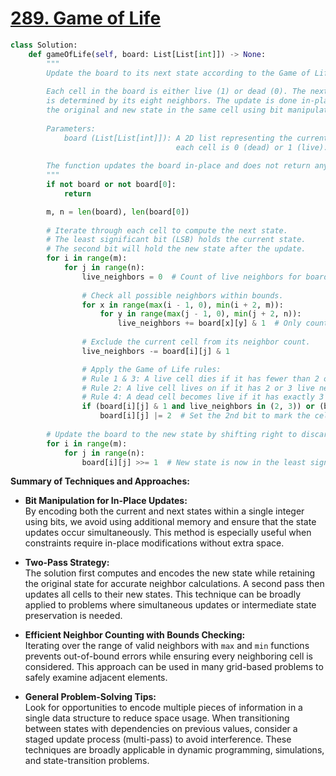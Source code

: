 # [289. Game of Life](https://leetcode.com/problems/game-of-life/description/)

```python
class Solution:
    def gameOfLife(self, board: List[List[int]]) -> None:
        """
        Update the board to its next state according to the Game of Life rules.
        
        Each cell in the board is either live (1) or dead (0). The next state of each cell 
        is determined by its eight neighbors. The update is done in-place by encoding both 
        the original and new state in the same cell using bit manipulation.
        
        Parameters:
            board (List[List[int]]): A 2D list representing the current board state where
                                     each cell is 0 (dead) or 1 (live).
                                     
        The function updates the board in-place and does not return any value.
        """
        if not board or not board[0]:
            return

        m, n = len(board), len(board[0])
        
        # Iterate through each cell to compute the next state.
        # The least significant bit (LSB) holds the current state.
        # The second bit will hold the new state after the update.
        for i in range(m):
            for j in range(n):
                live_neighbors = 0  # Count of live neighbors for board[i][j]
                
                # Check all possible neighbors within bounds.
                for x in range(max(i - 1, 0), min(i + 2, m)):
                    for y in range(max(j - 1, 0), min(j + 2, n)):
                        live_neighbors += board[x][y] & 1  # Only count the original state.
                
                # Exclude the current cell from its neighbor count.
                live_neighbors -= board[i][j] & 1

                # Apply the Game of Life rules:
                # Rule 1 & 3: A live cell dies if it has fewer than 2 or more than 3 live neighbors.
                # Rule 2: A live cell lives on if it has 2 or 3 live neighbors.
                # Rule 4: A dead cell becomes live if it has exactly 3 live neighbors.
                if (board[i][j] & 1 and live_neighbors in (2, 3)) or (board[i][j] == 0 and live_neighbors == 3):
                    board[i][j] |= 2  # Set the 2nd bit to mark the cell as live in the next state
        
        # Update the board to the new state by shifting right to discard the old state.
        for i in range(m):
            for j in range(n):
                board[i][j] >>= 1  # New state is now in the least significant bit.
```

**Summary of Techniques and Approaches:**

- **Bit Manipulation for In-Place Updates:**  
  By encoding both the current and next states within a single integer using bits, we avoid using additional memory and ensure that the state updates occur simultaneously. This method is especially useful when constraints require in-place modifications without extra space.

- **Two-Pass Strategy:**  
  The solution first computes and encodes the new state while retaining the original state for accurate neighbor calculations. A second pass then updates all cells to their new states. This technique can be broadly applied to problems where simultaneous updates or intermediate state preservation is needed.

- **Efficient Neighbor Counting with Bounds Checking:**  
  Iterating over the range of valid neighbors with `max` and `min` functions prevents out-of-bound errors while ensuring every neighboring cell is considered. This approach can be used in many grid-based problems to safely examine adjacent elements.

- **General Problem-Solving Tips:**  
  Look for opportunities to encode multiple pieces of information in a single data structure to reduce space usage. When transitioning between states with dependencies on previous values, consider a staged update process (multi-pass) to avoid interference. These techniques are broadly applicable in dynamic programming, simulations, and state-transition problems.